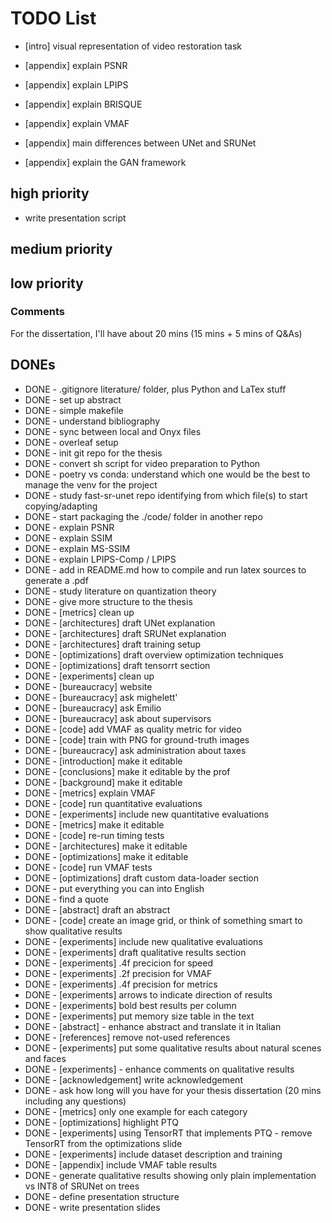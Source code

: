 # TODO List

- [intro] visual representation of video restoration task

- [appendix] explain PSNR
- [appendix] explain LPIPS
- [appendix] explain BRISQUE
- [appendix] explain VMAF
- [appendix] main differences between UNet and SRUNet
- [appendix] explain the GAN framework

## high priority
- write presentation script

## medium priority

## low priority

### Comments
For the dissertation, I'll have about 20 mins (15 mins + 5 mins of Q&As)

## DONEs
- DONE - .gitignore literature/ folder, plus Python and LaTex stuff
- DONE - set up abstract
- DONE - simple makefile
- DONE - understand bibliography
- DONE - sync between local and Onyx files
- DONE - overleaf setup
- DONE - init git repo for the thesis
- DONE - convert sh script for video preparation to Python
- DONE - poetry vs conda: understand which one would be the best to manage the venv for the project
- DONE - study fast-sr-unet repo identifying from which file(s) to start copying/adapting
- DONE - start packaging the ./code/ folder in another repo
- DONE - explain PSNR
- DONE - explain SSIM
- DONE - explain MS-SSIM
- DONE - explain LPIPS-Comp / LPIPS
- DONE - add in README.md how to compile and run latex sources to generate a .pdf
- DONE - study literature on quantization theory
- DONE - give more structure to the thesis
- DONE - [metrics] clean up
- DONE - [architectures] draft UNet explanation
- DONE - [architectures] draft SRUNet explanation
- DONE - [architectures] draft training setup
- DONE - [optimizations] draft overview optimization techniques
- DONE - [optimizations] draft tensorrt section
- DONE - [experiments] clean up
- DONE - [bureaucracy] website
- DONE - [bureaucracy] ask mighelett'
- DONE - [bureaucracy] ask Emilio
- DONE - [bureaucracy] ask about supervisors
- DONE - [code] add VMAF as quality metric for video
- DONE - [code] train with PNG for ground-truth images
- DONE - [bureaucracy] ask administration about taxes
- DONE - [introduction] make it editable
- DONE - [conclusions] make it editable by the prof
- DONE - [background] make it editable
- DONE - [metrics] explain VMAF
- DONE - [code] run quantitative evaluations
- DONE - [experiments] include new quantitative evaluations
- DONE - [metrics] make it editable
- DONE - [code] re-run timing tests
- DONE - [architectures] make it editable
- DONE - [optimizations] make it editable
- DONE - [code] run VMAF tests
- DONE - [optimizations] draft custom data-loader section
- DONE - put everything you can into English
- DONE - find a quote
- DONE - [abstract] draft an abstract
- DONE - [code] create an image grid, or think of something smart to show qualitative results
- DONE - [experiments] include new qualitative evaluations
- DONE - [experiments] draft qualitative results section
- DONE - [experiments] .4f precicion for speed
- DONE - [experiments] .2f precision for VMAF
- DONE - [experiments] .4f precision for metrics
- DONE - [experiments] arrows to indicate direction of results
- DONE - [experiments] bold best results per column
- DONE - [experiments] put memory size table in the text
- DONE - [abstract] - enhance abstract and translate it in Italian
- DONE - [references] remove not-used references
- DONE - [experiments] put some qualitative results about natural scenes and faces
- DONE - [experiments] - enhance comments on qualitative results
- DONE - [acknowledgement] write acknowledgement
- DONE - ask how long will you have for your thesis dissertation (20 mins including any questions)
- DONE - [metrics] only one example for each category
- DONE - [optimizations] highlight PTQ
- DONE - [experiments] using TensorRT that implements PTQ - remove TensorRT from the optimizations slide
- DONE - [experiments] include dataset description and training 
- DONE - [appendix] include VMAF table results
- DONE - generate qualitative results showing only plain implementation vs INT8 of SRUNet on trees
- DONE - define presentation structure
- DONE - write presentation slides

